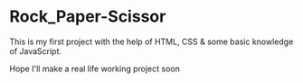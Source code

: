 # Rock_Paper-Scissor
This is my first project with the help of HTML, CSS & some basic knowledge of JavaScript.

Hope I'll make a real life working project soon

